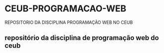 # CEUB-PROGRAMACAO-WEB
REPOSITORIO DA DISCIPLINA PROGRAMAÇÃO WEB NO CEUB

## repositório da disciplina de programação web do ceub
